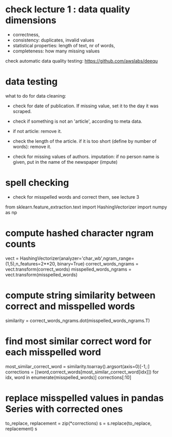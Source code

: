 # check lecture 1 : data quality dimensions ####

* correctness, 
* consistency: duplicates, invalid values 
* statistical properties: length of text, nr of words, 
* completeness: how many missing values

check automatic data quality testing: https://github.com/awslabs/deequ


# data testing

what to do for data cleaning:
* check for date of publication. If missing value, set it to the day it was scraped.
* check if something is not an 'article', according to meta data.
* if not article: remove it.
* check the length of the article. if it is too short (define by number of words): remove it.

* check for missing values of authors. imputation: if no person name is given, put in the name of the newspaper (impute)


# spell checking

* check for misspelled words and correct them, see lecture 3 

from sklearn.feature_extraction.text import HashingVectorizer
import numpy as np

# compute hashed character ngram counts
vect = HashingVectorizer(analyzer='char_wb',ngram_range=(1,5),n_features=2**20, binary=True)
correct_words_ngrams = vect.transform(correct_words)
misspelled_words_ngrams = vect.transform(misspelled_words)
# compute string similarity between correct and misspelled words
similarity = correct_words_ngrams.dot(misspelled_words_ngrams.T)
# find most similar correct word for each misspelled word
most_similar_correct_word = similarity.toarray().argsort(axis=0)[-1,:]
corrections = [(word,correct_words[most_similar_correct_word[idx]]) for idx, word in enumerate(misspelled_words)]
corrections[:10]
# replace misspelled values in pandas Series with corrected ones
to_replace, replacement = zip(*corrections)
s = s.replace(to_replace, replacement)
s